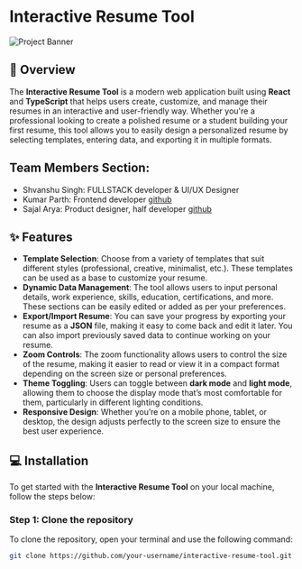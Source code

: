 # Interactive Resume Tool

![Project Banner](resume-Banner.png)

## 🚀 Overview

The **Interactive Resume Tool** is a modern web application built using **React** and **TypeScript** that helps users create, customize, and manage their resumes in an interactive and user-friendly way. Whether you're a professional looking to create a polished resume or a student building your first resume, this tool allows you to easily design a personalized resume by selecting templates, entering data, and exporting it in multiple formats.

## Team Members Section:

- Shvanshu Singh: FULLSTACK developer & UI/UX Designer
- Kumar Parth: Frontend developer [github](https://github.com/Parthenogenesis)
- Sajal Arya: Product designer, half developer [github](https://github.com/sajalarya)

## ✨ Features

- **Template Selection**: Choose from a variety of templates that suit different styles (professional, creative, minimalist, etc.). These templates can be used as a base to customize your resume.
- **Dynamic Data Management**: The tool allows users to input personal details, work experience, skills, education, certifications, and more. These sections can be easily edited or added as per your preferences.
- **Export/Import Resume**: You can save your progress by exporting your resume as a **JSON** file, making it easy to come back and edit it later. You can also import previously saved data to continue working on your resume.
- **Zoom Controls**: The zoom functionality allows users to control the size of the resume, making it easier to read or view it in a compact format depending on the screen size or personal preferences.
- **Theme Toggling**: Users can toggle between **dark mode** and **light mode**, allowing them to choose the display mode that’s most comfortable for them, particularly in different lighting conditions.
- **Responsive Design**: Whether you’re on a mobile phone, tablet, or desktop, the design adjusts perfectly to the screen size to ensure the best user experience.

## 💻 Installation

To get started with the **Interactive Resume Tool** on your local machine, follow the steps below:

### Step 1: Clone the repository
To clone the repository, open your terminal and use the following command:

```bash
git clone https://github.com/your-username/interactive-resume-tool.git
